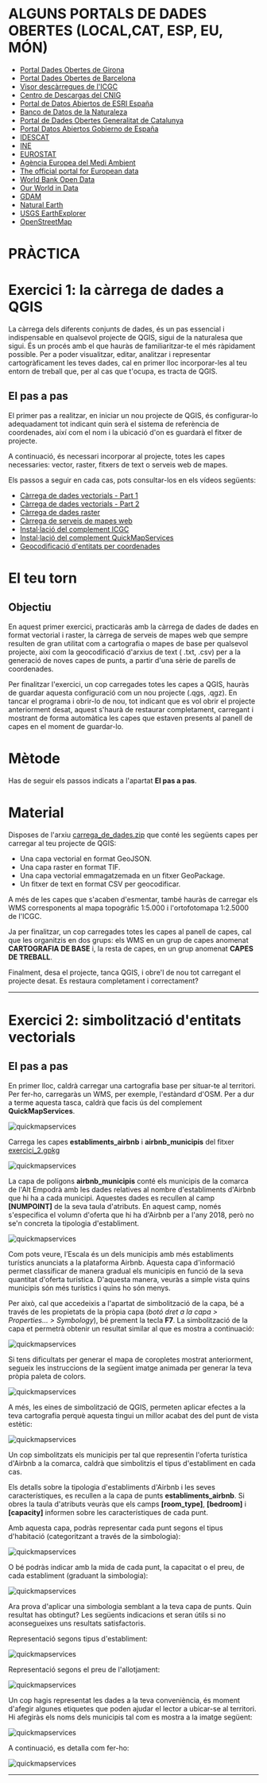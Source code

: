 # ALGUNS PORTALS DE DADES OBERTES (LOCAL,CAT, ESP, EU, MÓN)

- [Portal Dades Obertes de Girona](https://www.girona.cat/opendata/)
- [Portal Dades Obertes de Barcelona](https://opendata-ajuntament.barcelona.cat/)
- [Visor descàrregues de l'ICGC](http://www.icc.cat/appdownloads/)
- [Centro de Descargas del CNIG](https://centrodedescargas.cnig.es/CentroDescargas/index.jsp)
- [Portal de Datos Abiertos de ESRI España](https://opendata.esri.es/)
- [Banco de Datos de la Naturaleza](https://www.miteco.gob.es/es/biodiversidad/servicios/banco-datos-naturaleza/default.aspx)
- [Portal de Dades Obertes Generalitat de Catalunya](https://analisi.transparenciacatalunya.cat/)
- [Portal Datos Abiertos Gobierno de España](https://datos.gob.es/es/catalogo)
- [IDESCAT](https://www.idescat.cat/)
- [INE](https://www.ine.es/)
- [EUROSTAT](https://ec.europa.eu/eurostat/data/database)
- [Agència Europea del Medi Ambient](https://www.eea.europa.eu/data-and-maps)
- [The official portal for European data](https://data.europa.eu/data/datasets?locale=es)
- [World Bank Open Data](https://data.worldbank.org/)
- [Our World in Data](https://ourworldindata.org/)
- [GDAM](https://gadm.org/)
- [Natural Earth](https://www.naturalearthdata.com/)
- [USGS EarthExplorer](https://earthexplorer.usgs.gov/)
- [OpenStreetMap](https://www.openstreetmap.org/)



# PRÀCTICA

Exercici 1: la càrrega de dades a QGIS
======================================

La càrrega dels diferents conjunts de dades, és un pas essencial i indispensable en qualsevol projecte de QGIS, sigui de la naturalesa que sigui. És un procés amb el que hauràs de familiaritzar-te el més ràpidament possible. Per a poder visualitzar, editar, analitzar i representar cartogràficament les teves dades, cal en primer lloc incorporar-les al teu entorn de treball que, per al cas que t'ocupa, es tracta de QGIS.

El pas a pas
------------

El primer pas a realitzar, en iniciar un nou projecte de QGIS, és configurar-lo adequadament tot indicant quin serà el sistema de referència de coordenades, així com el nom i la ubicació d'on es guardarà el fitxer de projecte. 

A continuació, és necessari incorporar al projecte, totes les capes necessaries: vector, raster, fitxers de text o serveis web de mapes.

Els passos a seguir en cada cas, pots consultar-los en els vídeos següents:

- [Càrrega de dades vectorials - Part 1](https://www.loom.com/share/b9c4fcc806cc48be98990e8d6aace5b3)
- [Càrrega de dades vectorials - Part 2](https://www.loom.com/share/ee0938865f964b96b010dd04a02944a5)
- [Càrrega de dades raster](https://www.loom.com/share/b6af9a54e0164ebb86eedc182ff944f5)
- [Càrrega de serveis de mapes web](https://www.loom.com/share/5f80daef73a8429ca0ff392825eb8b78)
- [Instal·lació del complement ICGC](https://www.loom.com/share/b0263aa738fc479897653eee0349d112)
- [Instal·lació del complement QuickMapServices](https://www.loom.com/share/7b58d39003f5487881f896ce4ce0c8e6)
- [Geocodificació d'entitats per coordenades](https://www.loom.com/share/de1df88da8f64cb08de4399df697433f)

El teu torn
===========

Objectiu
--------

En aquest primer exercici, practicaràs amb la càrrega de dades de dades en format vectorial i raster, la càrrega de serveis de mapes web que sempre resulten de gran utilitat com a cartografia o mapes de base per qualsevol projecte, així com la geocodificació d'arxius de text ( .txt, .csv) per a la generació de noves capes de punts, a partir d'una sèrie de parells de coordenades.

Per finalitzar l'exercici, un cop carregades totes les capes a QGIS, hauràs de guardar aquesta configuració com un nou projecte (.qgs, .qgz). En tancar el programa i obrir-lo de nou, tot indicant que es vol obrir el projecte anteriorment desat, aquest s'haurà de restaurar completament, carregant i mostrant de forma automàtica les capes que estaven presents al panell de capes en el moment de guardar-lo.

Mètode
======

Has de seguir els passos indicats a l'apartat **El pas a pas**.

Material
========

Disposes de l'arxiu [carrega_de_dades.zip](https://drive.google.com/file/d/10fTtL8bhwXuAVC34IQSZeA_E6xtvrqCr/view?usp=share_link) que conté les següents capes per carregar al teu projecte de QGIS:

- Una capa vectorial en format GeoJSON.
- Una capa raster en format TIF.
- Una capa vectorial emmagatzemada en un fitxer GeoPackage.
- Un fitxer de text en format CSV per geocodificar.

A més de les capes que s'acaben d'esmentar, també hauràs de carregar els WMS corresponents al mapa topogràfic 1:5.000 i l'ortofotomapa 1:2.5000 de l'ICGC.

Ja per finalitzar, un cop carregades totes les capes al panell de capes, cal que les organitzis en dos grups: els WMS en un grup de capes anomenat **CARTOGRAFIA DE BASE** i, la resta de capes, en un grup anomenat **CAPES DE TREBALL**.

Finalment, desa el projecte, tanca QGIS, i obre'l de nou tot carregant el projecte desat. Es restaura completament i correctament?

----

Exercici 2: simbolització d'entitats vectorials
===============================================

El pas a pas
------------

En primer lloc, caldrà carregar una cartografia base per situar-te al territori. Per fer-ho, carregaràs un WMS, per exemple, l'estàndard d'OSM. Per a dur a terme aquesta tasca, caldrà que facis ús del complement **QuickMapServices**.

![quickmapservices](static/assign2_1.gif)

Carrega les capes **establiments_airbnb** i **airbnb_municipis** del fitxer [exercici_2.gpkg](https://drive.google.com/file/d/1ZN3IxYW3lcpDQUCNnqZs6S8Gd-E7a18X/view?usp=share_link)

![quickmapservices](static/assign2_2.gif)

La capa de polígons **airbnb_municipis** conté els municipis de la comarca de l'Alt Empodrà amb les dades relatives al nombre d'establiments d'Airbnb que hi ha a cada municipi. Aquestes dades es recullen al camp **[NUMPOINT]** de la seva taula d'atributs. En aquest camp, només s'especifica el volumn d'oferta que hi ha d'Airbnb per a l'any 2018, però no se'n concreta la tipologia d'establiment.

![quickmapservices](static/assign3_1.gif)

Com pots veure, l’Escala és un dels municipis amb més establiments turístics anunciats a la plataforma Airbnb. Aquesta capa d'informació permet classificar de manera gradual els municipis en funció de la seva quantitat d'oferta turística. D'aquesta manera, veuràs a simple vista quins municipis són més turístics i quins ho són menys.

Per això, cal que accedeixis a l'apartat de simbolització de la capa, bé a través de les propietats de la pròpia capa (*botó dret a la capa > Properties… > Symbology*), bé prement la tecla **F7**. La simbolització de la capa et permetrà obtenir un resultat similar al que es mostra a continuació:

![quickmapservices](static/assign4_1.png)

Si tens dificultats per generar el mapa de coropletes mostrat anteriorment, segueix les instruccions de la següent imatge animada per generar la teva pròpia paleta de colors.

![quickmapservices](static/assign5_1.gif)

A més, les eines de simbolització de QGIS, permeten aplicar efectes a la teva cartografia perquè aquesta tingui un millor acabat des del punt de vista estètic:

![quickmapservices](static/assign6_1.gif)

Un cop simbolitzats els municipis per tal que representin l'oferta turística d'Airbnb a la comarca, caldrà que simbolitzis el tipus d'establiment en cada cas.

Els detalls sobre la tipologia d'establiments d'Airbnb i les seves característiques, es recullen a la capa de punts **establiments_airbnb**. Si obres la taula d'atributs veuràs que els camps **[room_type]**, **[bedroom]** i **[capacity]** informen sobre les característiques de cada punt.

Amb aquesta capa, podràs representar cada punt segons el tipus d'habitació (categoritzant a través de la simbologia):

![quickmapservices](static/assign7_1.jpg)

O bé podràs indicar amb la mida de cada punt, la capacitat o el preu, de cada establiment (graduant la simbologia):

![quickmapservices](static/assign8_1.png)

Ara prova d'aplicar una simbologia semblant a la teva capa de punts. Quin resultat has obtingut? Les següents indicacions et seran útils si no aconsegueixes uns resultats satisfactoris.

Representació segons tipus d'establiment:

![quickmapservices](static/assign9_1.gif)

Representació segons el preu de l'allotjament:

![quickmapservices](static/assign10_1.gif)

Un cop hagis representat les dades a la teva conveniència, és moment d'afegir algunes etiquetes que poden ajudar el lector a ubicar-se al territori. Hi afegiràs els noms dels municipis tal com es mostra a la imatge següent:

![quickmapservices](static/assign11_1.jpg)

A continuació, es detalla com fer-ho:

![quickmapservices](static/assign12_1.gif)

----

